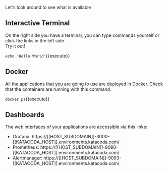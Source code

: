 Let's look around to see what is available

## Interactive Terminal

On the right side you have a terminal, you can type commands yourself or click the links in the left side.  
Try it out!

`echo 'Hello World'`{{execute}}

## Docker

All the applications that you are going to use are deployed in Docker. Check that the containers are running with this command.

`docker ps`{{execute}}

## Dashboards

The web interfaces of your applications are accessible via this links:

* Grafana: https://[[HOST_SUBDOMAIN]]-3000-[[KATACODA_HOST]].environments.katacoda.com/
* Prometheus: https://[[HOST_SUBDOMAIN]]-9090-[[KATACODA_HOST]].environments.katacoda.com/
* Alertmanager: https://[[HOST_SUBDOMAIN]]-9093-[[KATACODA_HOST]].environments.katacoda.com/